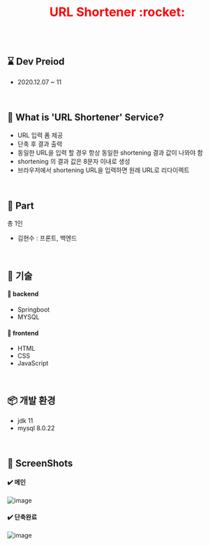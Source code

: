 <h1 align="center" style="color:red"> URL Shortener :rocket: </h1>

</br></br>

## :hourglass: Dev Preiod 
- 2020.12.07 ~ 11

</br>

## 🧐 What is 'URL Shortener' Service? 
- URL 입력 폼 제공
- 단축 후 결과 출력
- 동일한 URL을 입력 할 경우 항상 동일한 shortening 결과 값이 나와야 함
- shortening 의 결과 값은 8문자 이내로 생성
- 브라우저에서 shortening URL을 입력하면 원래 URL로 리다이렉트


</br>

## 👨‍ Part
총 1인
-  김현수 : 프론트, 백엔드 


</br>

## :closed_book: 기술

#### :orange_book: backend
- Springboot
- MYSQL 

#### :orange_book: frontend
- HTML
- CSS
- JavaScript

</br>

## :package: 개발 환경
- jdk 11
- mysql 8.0.22

</br>

## 📸 ScreenShots
#### :heavy_check_mark: 메인
<p align="center">

![image](https://user-images.githubusercontent.com/46397442/102028558-3378d600-3dee-11eb-8e19-ecfded171d36.png)

</p>

#### :heavy_check_mark: 단축완료
<p align="center">

![image](https://user-images.githubusercontent.com/46397442/102028569-425f8880-3dee-11eb-81a5-74c65f04d6d7.png)

</p>

